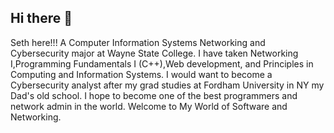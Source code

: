 ## Hi there 👋
Seth here!!! A Computer Information Systems Networking and Cybersecurity major at Wayne State College.
I have taken Networking I,Programming Fundamentals I (C++),Web development, and Principles in Computing and Information Systems.
I would want to become a Cybersecurity analyst after my grad studies at Fordham University in NY my Dad's old school.
I hope to become one of the best programmers and network admin in the world.
Welcome to My World of Software and Networking.
